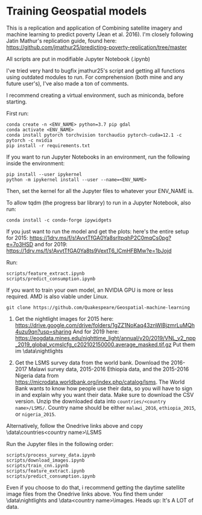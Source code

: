 # Training Geospatial models

This is a replication and application of Combining satellite imagery and machine learning to predict poverty (Jean et al. 2016). I'm closely following Jatin Mathur's replication guide, found here: https://github.com/jmathur25/predicting-poverty-replication/tree/master

All scripts are put in modifiable Jupyter Notebook (.ipynb)

I've tried very hard to bugfix jmathur25's script and getting all functions using outdated modules to run.
For comprehension (both mine and any future user's), I've also made a ton of comments.

I recommend creating a virtual environment, such as miniconda, before starting.

First run:

```
conda create -n <ENV_NAME> python=3.7 pip gdal
conda activate <ENV_NAME>
conda install pytorch torchvision torchaudio pytorch-cuda=12.1 -c pytorch -c nvidia
pip install -r requirements.txt
```

If you want to run Jupyter Notebooks in an environment, run the following inside the environment:

```
pip install --user ipykernel
python -m ipykernel install --user --name=<ENV_NAME>
```

Then, set the kernel for all the Jupyter files to whatever your ENV_NAME is.

To allow tqdm (the progress bar library) to run in a Jupyter Notebook, also run:

```
conda install -c conda-forge ipywidgets
```

If you just want to run the model and get the plots:
    here's the entire setup for 2015: https://1drv.ms/f/s!AvvtTfGA0Ya8srItpqhP2C0mqCs0pg?e=7o3HSD 
    and for 2019: https://1drv.ms/f/s!AvvtTfGA0Ya8ts9VextT6_lCmHFBMw?e=1bJojd

Run:
```
scripts/feature_extract.ipynb
scripts/predict_consumption.ipynb
```

If you want to train your own model, an NVIDIA GPU is more or less required. AMD is also viable under Linux.

```
git clone https://github.com/Quakespeare/Geospatial-machine-learning
```

1. Get the nightlight images for 2015 here: https://drive.google.com/drive/folders/1gZZ1NoKaq43znWIBjzmrLuMQh4uzu9qn?usp=sharing
And for 2019 here: https://eogdata.mines.edu/nighttime_light/annual/v20/2019/VNL_v2_npp_2019_global_vcmslcfg_c202102150000.average_masked.tif.gz
Put them im \data\nightlights

2. Get the LSMS survey data from the world bank. Download the 2016-2017 Malawi survey data, 2015-2016 Ethiopia data, and the 2015-2016 Nigeria data from https://microdata.worldbank.org/index.php/catalog/lsms. The World Bank wants to know how people use their data, so you will have to sign in and explain why you want their data. Make sure to download the CSV version. Unzip the downloaded data into `countries/<country name>/LSMS/`. Country name should be either `malawi_2016`, `ethiopia_2015`, or `nigeria_2015`.

Alternatively, follow the Onedrive links above and copy \data\countries\<country name>\LSMS


Run the Jupyter files in the following order:

```
scripts/process_survey_data.ipynb
scripts/download_images.ipynb
scripts/train_cnn.ipynb
scripts/feature_extract.ipynb
scripts/predict_consumption.ipynb
```

Even if you choose to do that, i recommend getting the daytime satellite image files from the Onedrive links above. You find them under \data\nightlights and \data\<country name>\images. Heads up: It's A LOT of data.
